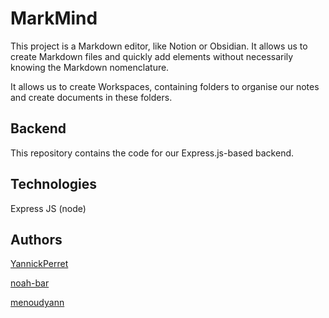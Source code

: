 # MarkMind

This project is a Markdown editor, like Notion or Obsidian. It allows us to create Markdown files and quickly add elements without necessarily knowing the Markdown nomenclature.

It allows us to create Workspaces, containing folders to organise our notes and create documents in these folders.



## Backend

This repository contains the code for our Express.js-based backend.



## Technologies

Express JS (node)



## Authors

[YannickPerret](https://github.com/menoudyann/MAW21_frontend/commits?author=YannickPerret)

[noah-bar](https://github.com/menoudyann/MAW21_backend/commits?author=noah-bar)

[menoudyann](https://github.com/menoudyann/JAV1/commits?author=menoudyann) 


